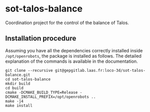 # sot-talos-balance

Coordination project for the control of the balance of Talos.

## Installation procedure
Assuming you have all the dependencies correctly installed inside `/opt/openrobots`,
the package is installed as follows.
The detailed explanation of the commands is available in the documentation.

```
git clone --recursive git@gepgitlab.laas.fr:loco-3d/sot-talos-balance.git
cd sot-talos-balance
mkdir build
cd build
cmake -DCMAKE_BUILD_TYPE=Release -DCMAKE_INSTALL_PREFIX=/opt/openrobots ..
make -j4
make install
```

